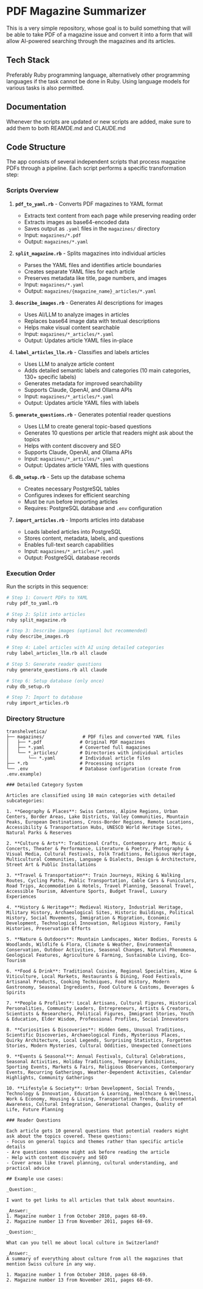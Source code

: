 # PDF Magazine Summarizer

This is a very simple repository, whose goal is to build something that will be able to take PDF of a magazine issue and convert it into a form that will allow AI-powered searching through the magazines and its articles.

## Tech Stack

Preferably Ruby programming language, alternatively other programming languages if the task cannot be done in Ruby. Using language models for various tasks is also permitted.

## Documentation

Whenever the scripts are updated or new scripts are added, make sure to add them to both REAMDE.md and CLAUDE.md

## Code Structure

The app consists of several independent scripts that process magazine PDFs through a pipeline. Each script performs a specific transformation step:

### Scripts Overview

1. **`pdf_to_yaml.rb`** - Converts PDF magazines to YAML format
   - Extracts text content from each page while preserving reading order
   - Extracts images as base64-encoded data
   - Saves output as `.yaml` files in the `magazines/` directory
   - Input: `magazines/*.pdf`
   - Output: `magazines/*.yaml`

2. **`split_magazine.rb`** - Splits magazines into individual articles
   - Parses the YAML files and identifies article boundaries
   - Creates separate YAML files for each article
   - Preserves metadata like title, page numbers, and images
   - Input: `magazines/*.yaml`
   - Output: `magazines/{magazine_name}_articles/*.yaml`

3. **`describe_images.rb`** - Generates AI descriptions for images
   - Uses AI/LLM to analyze images in articles
   - Replaces base64 image data with textual descriptions
   - Helps make visual content searchable
   - Input: `magazines/*_articles/*.yaml`
   - Output: Updates article YAML files in-place

4. **`label_articles_llm.rb`** - Classifies and labels articles
   - Uses LLM to analyze article content
   - Adds detailed semantic labels and categories (10 main categories, 130+ specific labels)
   - Generates metadata for improved searchability
   - Supports Claude, OpenAI, and Ollama APIs
   - Input: `magazines/*_articles/*.yaml`
   - Output: Updates article YAML files with labels

5. **`generate_questions.rb`** - Generates potential reader questions
   - Uses LLM to create general topic-based questions
   - Generates 10 questions per article that readers might ask about the topics
   - Helps with content discovery and SEO
   - Supports Claude, OpenAI, and Ollama APIs
   - Input: `magazines/*_articles/*.yaml`
   - Output: Updates article YAML files with questions

6. **`db_setup.rb`** - Sets up the database schema
   - Creates necessary PostgreSQL tables
   - Configures indexes for efficient searching
   - Must be run before importing articles
   - Requires: PostgreSQL database and `.env` configuration

7. **`import_articles.rb`** - Imports articles into database
   - Loads labeled articles into PostgreSQL
   - Stores content, metadata, labels, and questions
   - Enables full-text search capabilities
   - Input: `magazines/*_articles/*.yaml`
   - Output: PostgreSQL database records

### Execution Order

Run the scripts in this sequence:

```bash
# Step 1: Convert PDFs to YAML
ruby pdf_to_yaml.rb

# Step 2: Split into articles
ruby split_magazine.rb

# Step 3: Describe images (optional but recommended)
ruby describe_images.rb

# Step 4: Label articles with AI using detailed categories
ruby label_articles_llm.rb all claude

# Step 5: Generate reader questions
ruby generate_questions.rb all claude

# Step 6: Setup database (only once)
ruby db_setup.rb

# Step 7: Import to database
ruby import_articles.rb
```

### Directory Structure

```
transhelvetica/
├── magazines/              # PDF files and converted YAML files
│   ├── *.pdf              # Original PDF magazines
│   ├── *.yaml             # Converted full magazines
│   └── *_articles/        # Directories with individual articles
│       └── *.yaml         # Individual article files
├── *.rb                   # Processing scripts
└── .env                   # Database configuration (create from .env.example)

### Detailed Category System

Articles are classified using 10 main categories with detailed subcategories:

1. **Geography & Places**: Swiss Cantons, Alpine Regions, Urban Centers, Border Areas, Lake Districts, Valley Communities, Mountain Peaks, European Destinations, Cross-Border Regions, Remote Locations, Accessibility & Transportation Hubs, UNESCO World Heritage Sites, Natural Parks & Reserves

2. **Culture & Arts**: Traditional Crafts, Contemporary Art, Music & Concerts, Theater & Performance, Literature & Poetry, Photography & Visual Media, Cultural Festivals, Folk Traditions, Religious Heritage, Multicultural Communities, Language & Dialects, Design & Architecture, Street Art & Public Installations

3. **Travel & Transportation**: Train Journeys, Hiking & Walking Routes, Cycling Paths, Public Transportation, Cable Cars & Funiculars, Road Trips, Accommodation & Hotels, Travel Planning, Seasonal Travel, Accessible Tourism, Adventure Sports, Budget Travel, Luxury Experiences

4. **History & Heritage**: Medieval History, Industrial Heritage, Military History, Archaeological Sites, Historic Buildings, Political History, Social Movements, Immigration & Migration, Economic Development, Technological Innovation, Religious History, Family Histories, Preservation Efforts

5. **Nature & Outdoors**: Mountain Landscapes, Water Bodies, Forests & Woodlands, Wildlife & Flora, Climate & Weather, Environmental Conservation, Outdoor Activities, Seasonal Changes, Natural Phenomena, Geological Features, Agriculture & Farming, Sustainable Living, Eco-Tourism

6. **Food & Drink**: Traditional Cuisine, Regional Specialties, Wine & Viticulture, Local Markets, Restaurants & Dining, Food Festivals, Artisanal Products, Cooking Techniques, Food History, Modern Gastronomy, Seasonal Ingredients, Food Culture & Customs, Beverages & Spirits

7. **People & Profiles**: Local Artisans, Cultural Figures, Historical Personalities, Community Leaders, Entrepreneurs, Artists & Creators, Scientists & Researchers, Political Figures, Immigrant Stories, Youth & Education, Elder Wisdom, Professional Profiles, Social Innovators

8. **Curiosities & Discoveries**: Hidden Gems, Unusual Traditions, Scientific Discoveries, Archaeological Finds, Mysterious Places, Quirky Architecture, Local Legends, Surprising Statistics, Forgotten Stories, Modern Mysteries, Cultural Oddities, Unexpected Connections

9. **Events & Seasonal**: Annual Festivals, Cultural Celebrations, Seasonal Activities, Holiday Traditions, Temporary Exhibitions, Sporting Events, Markets & Fairs, Religious Observances, Contemporary Events, Recurring Gatherings, Weather-Dependent Activities, Calendar Highlights, Community Gatherings

10. **Lifestyle & Society**: Urban Development, Social Trends, Technology & Innovation, Education & Learning, Healthcare & Wellness, Work & Economy, Housing & Living, Transportation Trends, Environmental Awareness, Cultural Integration, Generational Changes, Quality of Life, Future Planning

### Reader Questions

Each article gets 10 general questions that potential readers might ask about the topics covered. These questions:
- Focus on general topics and themes rather than specific article details
- Are questions someone might ask before reading the article
- Help with content discovery and SEO
- Cover areas like travel planning, cultural understanding, and practical advice

## Example use cases:

_Question:_

I want to get links to all articles that talk about mountains.

_Answer:_
1. Magazine number 1 from October 2010, pages 68-69.
2. Magazine number 13 from November 2011, pages 68-69.

_Question:_

What can you tell me about local culture in Switzerland?

_Answer:_
A summary of everything about culture from all the magazines that mention Swiss culture in any way.

1. Magazine number 1 from October 2010, pages 68-69.
2. Magazine number 13 from November 2011, pages 68-69.



